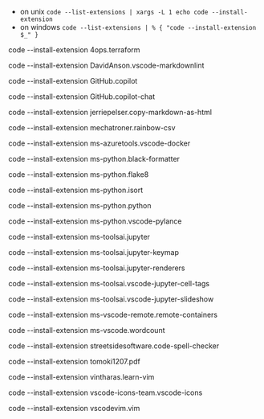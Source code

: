 * on unix `code --list-extensions | xargs -L 1 echo code --install-extension`
* on windows `code --list-extensions | % { "code --install-extension $_" }`



code --install-extension 4ops.terraform

code --install-extension DavidAnson.vscode-markdownlint

code --install-extension GitHub.copilot

code --install-extension GitHub.copilot-chat

code --install-extension jerriepelser.copy-markdown-as-html

code --install-extension mechatroner.rainbow-csv

code --install-extension ms-azuretools.vscode-docker

code --install-extension ms-python.black-formatter

code --install-extension ms-python.flake8

code --install-extension ms-python.isort

code --install-extension ms-python.python

code --install-extension ms-python.vscode-pylance

code --install-extension ms-toolsai.jupyter

code --install-extension ms-toolsai.jupyter-keymap

code --install-extension ms-toolsai.jupyter-renderers

code --install-extension ms-toolsai.vscode-jupyter-cell-tags

code --install-extension ms-toolsai.vscode-jupyter-slideshow

code --install-extension ms-vscode-remote.remote-containers

code --install-extension ms-vscode.wordcount

code --install-extension streetsidesoftware.code-spell-checker

code --install-extension tomoki1207.pdf

code --install-extension vintharas.learn-vim

code --install-extension vscode-icons-team.vscode-icons

code --install-extension vscodevim.vim

